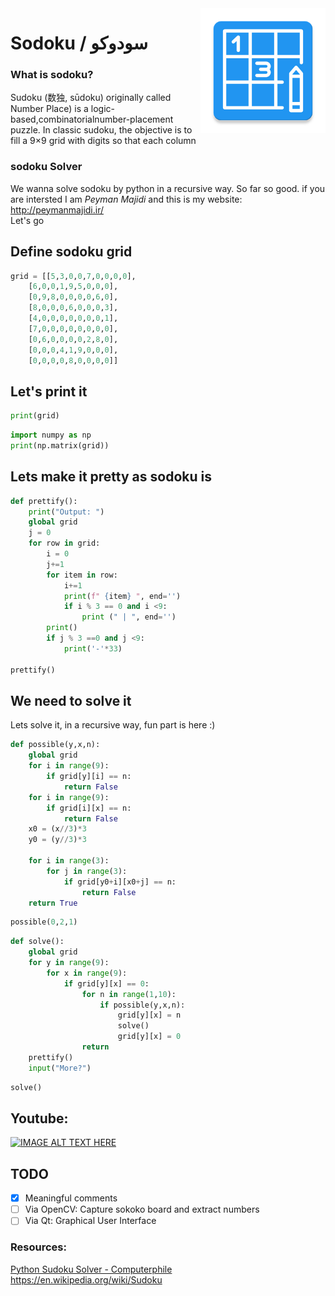 <img style="float: right;width:200px" src="logo">

# Sodoku / سودوکو
### What is sodoku?
Sudoku (数独, sūdoku) originally called Number Place) is a logic-based,combinatorialnumber-placement puzzle. In classic sudoku, the objective is to fill a 9×9 grid with digits so that each column   

### sodoku Solver
We wanna solve sodoku by python in a recursive way.
So far so good. if you are intersted I am *Peyman Majidi* and this is my website: http://peymanmajidi.ir/   
Let's go



## Define sodoku grid


```python
grid = [[5,3,0,0,7,0,0,0,0],
    [6,0,0,1,9,5,0,0,0],
    [0,9,8,0,0,0,0,6,0],
    [8,0,0,0,6,0,0,0,3],
    [4,0,0,0,0,0,0,0,1],
    [7,0,0,0,0,0,0,0,0],
    [0,6,0,0,0,0,2,8,0],
    [0,0,0,4,1,9,0,0,0],      
    [0,0,0,0,8,0,0,0,0]]       
```

## Let's print it


```python
print(grid)
```


```python
import numpy as np
print(np.matrix(grid))
```

## Lets make it pretty as sodoku is


```python
def prettify():
    print("Output: ")
    global grid
    j = 0
    for row in grid:
        i = 0
        j+=1
        for item in row:
            i+=1
            print(f" {item} ", end='')
            if i % 3 == 0 and i <9:
                print (" | ", end='')
        print()
        if j % 3 ==0 and j <9:    
            print('-'*33)

prettify()
```

## We need to solve it
Lets solve it, in a recursive way, fun part is here :)


```python
def possible(y,x,n):
    global grid
    for i in range(9):
        if grid[y][i] == n:
            return False
    for i in range(9):
        if grid[i][x] == n:
            return False
    x0 = (x//3)*3
    y0 = (y//3)*3
    
    for i in range(3):
        for j in range(3):
            if grid[y0+i][x0+j] == n:
                return False
    return True
```


```python
possible(0,2,1)
```


```python
def solve():
    global grid
    for y in range(9):
        for x in range(9):
            if grid[y][x] == 0:
                for n in range(1,10):
                    if possible(y,x,n):
                        grid[y][x] = n
                        solve()
                        grid[y][x] = 0
                return
    prettify()
    input("More?")
```


```python
solve()
```

## Youtube:   
[![IMAGE ALT TEXT HERE](https://img.youtube.com/vi/rIm_02JOnDI/hqdefault.jpg)](https://www.youtube.com/watch?v=rIm_02JOnDI)





## TODO
- [x] Meaningful comments
- [ ] Via OpenCV: Capture sokoko board and extract numbers
- [ ] Via Qt: Graphical User Interface

### Resources:   
[Python Sudoku Solver - Computerphile](https://www.youtube.com/watch?v=G_UYXzGuqvM&t=270s)   
https://en.wikipedia.org/wiki/Sudoku


